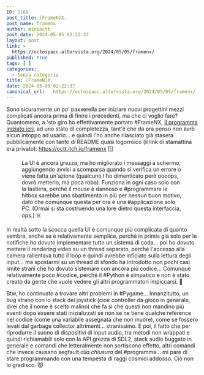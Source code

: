 ```yaml
---
ID: 5169
post_title: (FrameN)X.
post_name: framenx
author: minioctt
post_date: 2024-05-05 02:22:37
layout: post
link: >
  https://octospacc.altervista.org/2024/05/05/framenx/
published: true
tags: [ ]
categories:
  - Senza categoria
title: (FrameN)X.
date: 2024-05-05 02:22:37
canonical_url:   https://octospacc.altervista.org/2024/05/05/framenx/
---
```

<!-- wp:paragraph -->
<p>Sono sicuramente un po' paxxerella per iniziare nuovi progettini mezzi complicati ancora prima di finire i precedenti, ma che ci voglio fare? Quantomeno, a 'sto giro ho effettivamente portato #FrameNX, <a href="https://octospacc.altervista.org/2024/05/04/framionx/">il programma iniziato ieri</a>, ad uno stato di completezza, tant'è che da ora penso non avrò alcun intoppo ad usarlo... e quindi l'ho anche rilasciato già stasera pubblicamente con tanto di README quasi logorroico (il link di stamattina era privato): <a href="https://octt.itch.io/framenx">https://octt.itch.io/framenx</a> 🪟</p>
<!-- /wp:paragraph -->

<!-- wp:paragraph -->
<p></p>
<!-- /wp:paragraph -->

<!-- wp:image {"id":5168,"sizeSlug":"large"} -->
<figure class="wp-block-image size-large"><img src="{{site.cdnurl}}/assets/uploads/2024/05/screenshot_2024-05-05-02-14-47-843_io2733305805360369156-960x987.jpg" alt="" class="wp-image-5168"/><figcaption class="wp-element-caption">La UI è ancora grezza, ma ho migliorato i messaggi a schermo, aggiungendo avvisi a scomparsa quando si verifica un errore o viene fatta un'azione (qualcuno l'ho dimenticato però oooops, dovrò metterlo, ma poca roba). Funziona in ogni caso solo con la tastiera, perché il mouse è dannoso e #programmare le hitbox sarebbe uno sbattimento in più per nessun buon motivo, dato che comunque questa per ora è una #applicazione solo PC. (Ormai si sta costruendo una lore dietro questa interfaccia, ops.) ☠️</figcaption></figure>
<!-- /wp:image -->

<!-- wp:paragraph -->
<p></p>
<!-- /wp:paragraph -->

<!-- wp:paragraph -->
<p>In realtà sotto la scocca quella UI è comunque più complicata di quanto sembra, anche se è relativamente semplice, perché in primis già solo per le notifiche ho dovuto implementare tutto un sistema di coda... poi ho dovuto mettere il rendering video su un thread separato, perché l'accesso alla camera rallentava tutto il loop e quindi avrebbe inficiato sulla lettura degli input... ma spostarmi su un thread di sfondo ha introdotto non pochi casi limite strani che ho dovuto sistemare con ancora più codice... Comunque relativamente poco #codice, perché il #Python è simpatico e non è stato creato da gente che vuole vedere gli altri programmatori impiccarsi. 🦍</p>
<!-- /wp:paragraph -->

<!-- wp:paragraph -->
<p>Btw, ho continuato a trovare altri problemi in #Pygame... Innanzitutto, un bug strano con lo stack dei joystick (cioè controller da gioco in generale, direi che il nome è scelto malino) che fa si che questi non mandino più eventi dopo essere stati inizializzati se non se ne tiene qualche reference nel codice (come una variabile assegnata che non muore), come se fossero levati dal garbage collector altrimenti... stranissimo. E poi, il fatto che per riprodurre il suono di dispositivi di input audio, tra metodi non wrappati e quindi richiamabili solo con la API grezza di SDL2, stack audio buggato in generale e comandi che letteralmente non sortiscono effetto, altri comandi che invece causano segfault <em>alla chiusura</em> del #programma... mi pare di stare programmando con una tempesta di raggi cosmici addosso. Ciò non lo gradisco. 😾</p>
<!-- /wp:paragraph -->